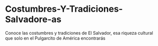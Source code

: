 # Costumbres-Y-Tradiciones-Salvadore-as
Conoce las costumbres y tradiciones de El Salvador, esa riqueza cultural que solo en el Pulgarcito de América encontrarás
